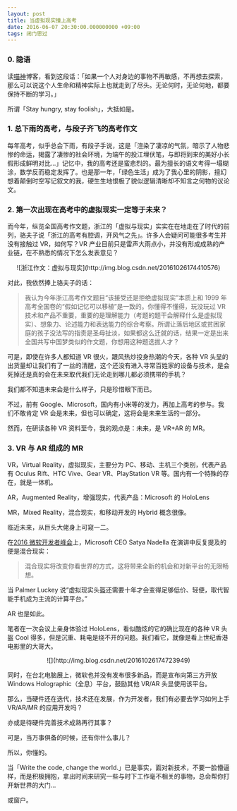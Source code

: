 ```yaml
---
layout: post
title: 当虚拟现实撞上高考
date: 2016-06-07 20:30:00.000000000 +09:00
tags: 闭门思过
---
```


### 0. 隐语

读[喵神](https://onevcat.com/2015/12/2015-final/)博客，看到这段话：「如果一个人对身边的事物不再敏感，不再想去探索，那么可以说这个人生命和精神实际上也就走到了尽头。无论何时，无论何地，都要保持不断的学习。」

所谓「Stay hungry, stay foolish」，大抵如是。

### 1. 总下雨的高考，与段子齐飞的高考作文

每年高考，似乎总会下雨，有段子手说，这是「渲染了凄凉的气氛，暗示了人物悲惨的命运，揭露了凄惨的社会环境，为端午的投江埋伏笔，与即将到来的美好小长假形成鲜明对比...」记忆中，我的高考还是蛮悲烈的。最为擅长的语文考得一塌糊涂，数学反而稳定发挥了。也是那一年，「绿色生活」成为了我心里的阴影，擅幻想着颠倒时空写记叙文的我，硬生生地恨极了貌似逻辑清晰却不知言之何物的议论文。

### 2. 第一次出现在高考中的虚拟现实一定等于未来？

而今年，纵览全国高考作文题，浙江的「虚拟与现实」实实在在地走在了时代的前列，骆夫子说「浙江的高考有腔调，开风气之先」。许多人会疑问可能很多考生并没有接触过 VR，如何写？VR 产业目前只是雷声大雨点小，并没有形成成熟的产业链，在不熟悉的情况下怎么发表意见？

<center>![浙江作文：虚拟与现实](http://img.blog.csdn.net/20161026174410576)</center>

对此，我依然捧上骆夫子的话：

> 我认为今年浙江高考作文题目“该接受还是拒绝虚拟现实”本质上和 1999 年高考全国卷的“假如记忆可以移植”是一致的。你懂得不懂得，玩没玩过 VR 技术和产品不重要，重要的是理解能力（考题的题干会解释什么是虚拟现实）、想象力、论述能力和表达能力的综合考察。所谓让落后地区或贫困家庭的孩子没法写的指责是圣母扯淡，如果都这么迁就的话，结果一定是出来全国共写中国梦类似的作文题，你想用这种题选拔人才？

可是，即使在许多人都知道 VR 很火，跟风热炒投身热潮的今天，各种 VR 头显的出货量却让我们有了一丝的清醒，这个还没有进入寻常百姓家的设备与技术，是会死掉还是真的会在未来取代我们无论走到哪儿都必须携带的手机？

我们都不知道未来会是什么样子，只是珍惜眼下而已。

不过，前有 Google、Microsoft，国内有小米等的发力，再加上高考的参与。我们不敢肯定 VR 会是未来，但也可以确定，这将会是未来生活的一部分。

然而，在研读各种 VR 资料至今，我的观点是：未来，是 VR+AR 的 MR。

### 3. VR 与 AR 组成的 MR

VR，Virtual Reality，虚拟现实，主要分为 PC、移动、主机三个类别，代表产品有 Oculus Rift、HTC Vive、Gear VR、PlayStation VR 等。国内有一个特殊的存在，就是一体机。

AR，Augmented Reality，增强现实，代表产品：Microsoft 的 HoloLens

MR，Mixed Reality，混合现实，和移动开发的 Hybrid 概念很像。

临近未来，从巨头大佬身上可窥一二。

在[2016 微软开发者峰会](http://geek.csdn.net/news/detail/77994)上，Microsoft CEO Satya Nadella 在演讲中反复提及的便是混合现实：

> 混合现实将改变你看世界的方式，这将带来全新的机会和对新平台的无限畅想。

当 Palmer Luckey 说“虚拟现实头盔还需要十年才会变得足够低价、轻便，取代智能手机成为主流的计算平台。”

AR 也是如此。

笔者在一次会议上亲身体验过 HoloLens，看似酷炫的它的确比现在的各种 VR 头盔 Cool 得多，但是沉重、耗电是绕不开的问题。我们看它，就像是看上世纪香港电影里的大哥大。

<center>![](http://img.blog.csdn.net/20161026174723949)</center>

同时，在台北电脑展上，微软也并没有发布很多新品，而是宣布向第三方开放 Windows Holographic（全息）平台，鼓励其他 VR/AR 头显使用该平台。

那么，当硬件还在迭代，技术还在发展，作为开发者，我们有必要去学习如何上手 VR/AR/MR 的应用开发吗？

亦或是待硬件完善技术成熟再行其事？

可是，当万事俱备的时候，还有你什么事儿？

所以，你懂的。

当「Write the code, change the world.」已是事实，面对新技术，不要一脸懵逼样，而是积极拥抱，拿出时间来研究一些与时下工作毫不相关的事物，总会帮你打开新世界的大门...

或窗户。